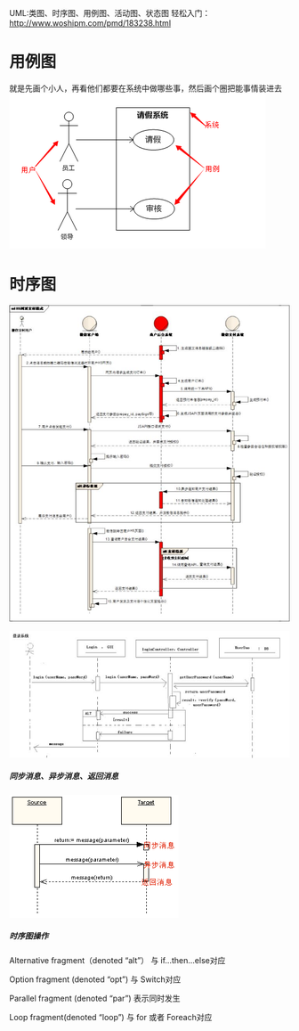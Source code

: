 UML:类图、时序图、用例图、活动图、状态图
轻松入门：http://www.woshipm.com/pmd/183238.html

# 用例图
就是先画个小人，再看他们都要在系统中做哪些事，然后画个圈把能事情装进去
![](/assets/yongli.png)

# 时序图
![](/assets/v2-1319a76707fb632dc5188885fb81892f_hd.jpg)

![](/assets/v2-1836b67bd117d0709c91ca100a084866_hd.jpg)
##### 同步消息、异步消息、返回消息
![](/assets/1480579-7c554f557162d618.png)

##### 时序图操作
Alternative fragment（denoted “alt”） 与 if…then…else对应

Option fragment (denoted “opt”) 与 Switch对应

Parallel fragment (denoted “par”) 表示同时发生

Loop fragment(denoted “loop”) 与 for 或者 Foreach对应

